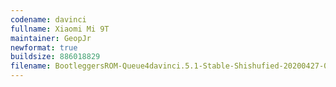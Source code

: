 ```yaml
---
codename: davinci
fullname: Xiaomi Mi 9T
maintainer: GeopJr
newformat: true
buildsize: 886018829
filename: BootleggersROM-Queue4davinci.5.1-Stable-Shishufied-20200427-033654.zip
---
```


